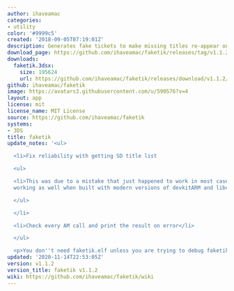 ```yaml
---
author: ihaveamac
categories:
- utility
color: '#9999c5'
created: '2018-09-05T07:19:01Z'
description: Generates fake tickets to make missing titles re-appear on 3DS.
download_page: https://github.com/ihaveamac/faketik/releases/tag/v1.1.2
downloads:
  faketik.3dsx:
    size: 195624
    url: https://github.com/ihaveamac/faketik/releases/download/v1.1.2/faketik.3dsx
github: ihaveamac/faketik
image: https://avatars3.githubusercontent.com/u/590576?v=4
layout: app
license: mit
license_name: MIT License
source: https://github.com/ihaveamac/faketik
systems:
- 3DS
title: faketik
update_notes: '<ul>

  <li>Fix reliability with getting SD title list

  <ul>

  <li>This was due to a mistake that just happened to work in most cases, but stopped
  working as well when built with modern versions of devkitARM and libctru.</li>

  </ul>

  </li>

  <li>Check every AM call and print the result on error</li>

  </ul>

  <p>You don''t need faketik.elf unless you are trying to debug faketik.</p>'
updated: '2020-11-14T22:53:05Z'
version: v1.1.2
version_title: faketik v1.1.2
wiki: https://github.com/ihaveamac/faketik/wiki
---
```

